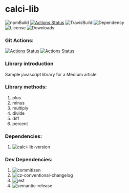 # calci-lib
![npmBuild](https://img.shields.io/npm/v/calci-lib?label=Release%20&style=plastic)
[![Actions Status](https://github.com/pritam001/calci-lib/workflows/Greetings/badge.svg)](https://github.com/pritam001/calci-lib/actions?query=workflow%3AGreetings)
![TravisBuild](https://img.shields.io/travis/com/pritam001/calci-lib?label=Travis%20Build&style=plastic)
![Dependency](https://img.shields.io/librariesio/release/npm/calci-lib?label=Dependency&style=plastic)\
![License](https://img.shields.io/npm/l/calci-lib?style=plastic&label=License)
![Downloads](https://img.shields.io/npm/dm/calci-lib?label=Downloads&style=plastic)

### Git Actions:
[![Actions Status](https://github.com/pritam001/calci-lib/workflows/Greetings/badge.svg)](https://github.com/pritam001/calci-lib/actions?query=workflow%3AGreetings)
[![Actions Status](https://github.com/pritam001/calci-lib/workflows/Labeler/badge.svg)](https://github.com/pritam001/calci-lib/actions?query=workflow%3ALabeler)

### Library introduction
Sample javascript library for a Medium article


### Library methods:
1. plus
2. minus
3. multiply
4. divide
5. diff
6. percent

### Dependencies:

1. ![calci-lib-version](https://img.shields.io/npm/dependency-version/calci-lib/calc-percent)

### Dev Dependencies:

1. ![commitizen](https://img.shields.io/npm/dependency-version/calci-lib/dev/commitizen)
2. ![cz-conventional-changelog](https://img.shields.io/npm/dependency-version/calci-lib/dev/cz-conventional-changelog)
3. ![jest](https://img.shields.io/npm/dependency-version/calci-lib/dev/jest)
4. ![semantic-release](https://img.shields.io/npm/dependency-version/calci-lib/dev/semantic-release)



